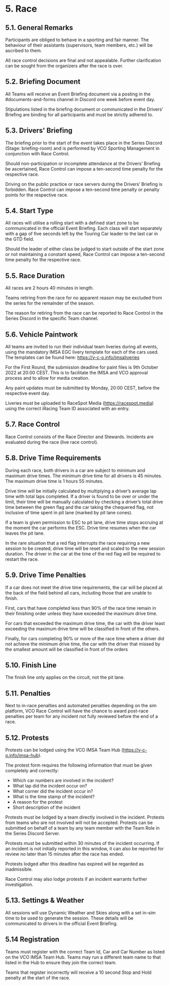 # 5. Race

## 5.1. General Remarks
Participants are obliged to behave in a sporting and fair manner. The behaviour of their assistants (supervisors, team members, etc.) will be ascribed to them.

All race control decisions are final and not appealable. Further clarification can be sought from the organizers after the race is over.

## 5.2. Briefing Document
All Teams will receive an Event Briefing document via a posting in the #documents-and-forms channel in Discord one week before event day.

Stipulations listed in the briefing document or communicated in the Drivers’ Briefing are binding for all participants and must be strictly adhered to.

## 5.3. Drivers' Briefing
The briefing prior to the start of the event takes place in the Series Discord (Stage: briefing-room) and is performed by VCO Sporting Management in conjunction with Race Control.

Should non-participation or incomplete attendance at the Drivers’ Briefing be ascertained, Race Control can impose a ten-second time penalty for the respective race.

Driving on the public practice or race servers during the Drivers’ Briefing is forbidden. Race Control can impose a ten-second time penalty or penalty points for the respective race.

## 5.4. Start Type
All races will utilise a rolling start with a defined start zone to be communicated in the official Event Briefing. Each class will start separately with a gap of five seconds left by the Touring Car leader to the last car in the GTD field.

Should the leader of either class be judged to start outside of the start zone or not maintaining a constant speed, Race Control can impose a ten-second time penalty for the respective race.

## 5.5. Race Duration
All races are 2 hours 40 minutes in length.

Teams retiring from the race for no apparent reason may be excluded from the series for the remainder of the season.

The reason for retiring from the race can be reported to Race Control in the Series Discord in the specific Team channel.

## 5.6. Vehicle Paintwork
All teams are invited to run their individual team liveries during all events, using the mandatory IMSA EGC livery template for each of the cars used. The templates can be found here: https://v-c-o.info/imsaliveries

For the First Round, the submission deadline for paint files is 9th October 2022 at 20:00 CEST. This is to facilitate the IMSA and VCO approval process and to allow for media creation.

Any paint updates must be submitted by Monday, 20:00 CEST, before the respective event day.

Liveries must be uploaded to RaceSpot Media (https://racespot.media) using the correct iRacing Team ID associated with an entry.

## 5.7. Race Control
Race Control consists of the Race Director and Stewards. Incidents are evaluated during the race (live race control).

## 5.8. Drive Time Requirements
During each race, both drivers in a car are subject to minimum and maximum drive times. The minimum drive time for all drivers is 45 minutes. The maximum drive time is 1 hours 55 minutes.

Drive time will be initially calculated by multiplying a driver’s average lap time with total laps completed. If a driver is found to be over or under the limit, their time will be manually calculated by checking a driver’s total drive time between the green flag and the car taking the chequered flag, not inclusive of time spent in pit lane (marked by pit lane cones).

If a team is given permission to ESC to pit lane, drive time stops accruing at the moment the car performs the ESC. Drive time resumes when the car leaves the pit lane.

In the rare situation that a red flag interrupts the race requiring a new session to be created, drive time will be reset and scaled to the new session duration. The driver in the car at the time of the red flag will be required to restart the race.


## 5.9. Drive Time Penalties
If a car does not meet the drive time requirements, the car will be placed at the back of the field behind all cars, including those that are unable to finish.

First, cars that have completed less than 90% of the race time remain in their finishing order unless they have exceeded the maximum drive time.

For cars that exceeded the maximum drive time, the car with the driver least exceeding the maximum drive time will be classified in front of the others.

Finally, for cars completing 90% or more of the race time where a driver did not achieve the minimum drive time, the car with the driver that missed by the smallest amount will be classified in front of the orders

## 5.10. Finish Line
The finish line only applies on the circuit, not the pit lane.

## 5.11. Penalties
Next to in-race penalties and automated penalties depending on the sim platform, VCO Race Control will have the chance to award post-race penalties per team for any incident not fully reviewed before the end of a race.

## 5.12. Protests
Protests can be lodged using the VCO IMSA Team Hub (https://v-c-o.info/imsa-hub).

The protest form requires the following information that must be given completely and correctly:

- Which car numbers are involved in the incident?
- What lap did the incident occur on?
- What corner did the incident occur in?
- What is the time stamp of the incident?
- A reason for the protest
- Short description of the incident

Protests must be lodged by a team directly involved in the incident. Protests from teams who are not involved will not be accepted. Protests can be submitted on behalf of a team by any team member with the Team Role in the Series Discord Server.

Protests must be submitted within 30 minutes of the incident occurring. If an incident is not initially reported in this window, it can also be reported for review no later than 15 minutes after the race has ended.

Protests lodged after this deadline has expired will be regarded as inadmissible.

Race Control may also lodge protests if an incident warrants further investigation.

## 5.13. Settings & Weather
All sessions will use Dynamic Weather and Skies along with a set in-sim time to be used to generate the session. These details will be communicated to drivers in the official Event Briefing.

## 5.14 Registration
Teams must register with the correct Team Id, Car and Car Number as listed on the VCO IMSA Team Hub. Teams may run a different team name to that listed in the Hub to ensure they join the correct team.

Teams that register incorrectly will receive a 10 second Stop and Hold penalty at the start of the race.
